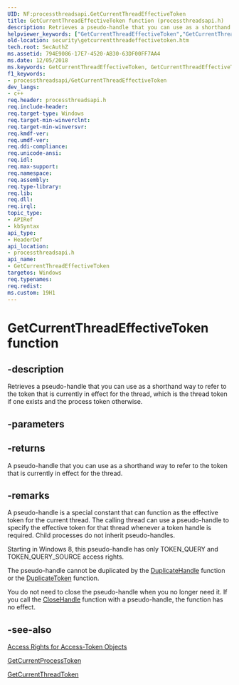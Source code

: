 ```yaml
---
UID: NF:processthreadsapi.GetCurrentThreadEffectiveToken
title: GetCurrentThreadEffectiveToken function (processthreadsapi.h)
description: Retrieves a pseudo-handle that you can use as a shorthand way to refer to the token that is currently in effect for the thread, which is the thread token if one exists and the process token otherwise.
helpviewer_keywords: ["GetCurrentThreadEffectiveToken","GetCurrentThreadEffectiveToken function [Security]","processthreadsapi/GetCurrentThreadEffectiveToken","security.getcurrentthreadeffectivetoken"]
old-location: security\getcurrentthreadeffectivetoken.htm
tech.root: SecAuthZ
ms.assetid: 794E9086-17E7-4520-AB30-63DF00FF7AA4
ms.date: 12/05/2018
ms.keywords: GetCurrentThreadEffectiveToken, GetCurrentThreadEffectiveToken function [Security], processthreadsapi/GetCurrentThreadEffectiveToken, security.getcurrentthreadeffectivetoken
f1_keywords:
- processthreadsapi/GetCurrentThreadEffectiveToken
dev_langs:
- c++
req.header: processthreadsapi.h
req.include-header: 
req.target-type: Windows
req.target-min-winverclnt: 
req.target-min-winversvr: 
req.kmdf-ver: 
req.umdf-ver: 
req.ddi-compliance: 
req.unicode-ansi: 
req.idl: 
req.max-support: 
req.namespace: 
req.assembly: 
req.type-library: 
req.lib: 
req.dll: 
req.irql: 
topic_type:
- APIRef
- kbSyntax
api_type:
- HeaderDef
api_location:
- processthreadsapi.h
api_name:
- GetCurrentThreadEffectiveToken
targetos: Windows
req.typenames: 
req.redist: 
ms.custom: 19H1
---
```


# GetCurrentThreadEffectiveToken function


## -description


Retrieves a pseudo-handle that you can use as a shorthand way to refer to the token that is currently in effect for the thread, which is the thread token if one exists and the process token otherwise. 


## -parameters






## -returns



A pseudo-handle that you can use as a shorthand way to refer to the token that is currently in effect for the thread.




## -remarks



A pseudo-handle is a special constant that can function as the effective token for the current thread.  The calling thread can use a pseudo-handle to specify the effective token for that thread whenever a token handle is required.  Child processes do not inherit pseudo-handles.

Starting in Windows 8, this pseudo-handle has only TOKEN_QUERY and TOKEN_QUERY_SOURCE access rights. 

The pseudo-handle cannot be duplicated by the <a href="https://docs.microsoft.com/windows/desktop/api/handleapi/nf-handleapi-duplicatehandle">DuplicateHandle</a> function or the <a href="/windows/win32/api/securitybaseapi/nf-securitybaseapi-duplicatetoken">DuplicateToken</a> function.

You do not need to close the pseudo-handle when you no longer need it. If you call the <a href="https://docs.microsoft.com/windows/desktop/api/handleapi/nf-handleapi-closehandle">CloseHandle</a> function with a pseudo-handle, the function has no effect.





## -see-also




<a href="https://docs.microsoft.com/windows/desktop/SecAuthZ/access-rights-for-access-token-objects">Access Rights for Access-Token Objects</a>



<a href="https://docs.microsoft.com/windows/desktop/api/processthreadsapi/nf-processthreadsapi-getcurrentprocesstoken">GetCurrentProcessToken</a>



<a href="https://docs.microsoft.com/windows/desktop/api/processthreadsapi/nf-processthreadsapi-getcurrentthreadtoken">GetCurrentThreadToken</a>
 

 

